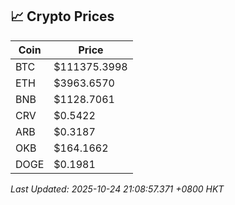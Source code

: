 ## 📈 Crypto Prices

| Coin | Price |
| ---- | ----- |
| BTC | $111375.3998 |
| ETH | $3963.6570 |
| BNB | $1128.7061 |
| CRV | $0.5422 |
| ARB | $0.3187 |
| OKB | $164.1662 |
| DOGE | $0.1981 |

_Last Updated: 2025-10-24 21:08:57.371 +0800 HKT_